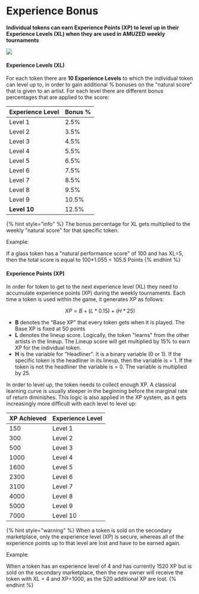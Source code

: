 # Experience Bonus

**Individual tokens can earn Experience Points (XP) to level up in their Experience Levels (XL) when they are used in AMUZED weekly tournaments**

![](../../.gitbook/assets/Token\_XP.png)

#### Experience Levels (XL)

For each token there are **10 Experience Levels** to which the individual token can level up to, in order to gain additional % bonuses on the "natural score" that is given to an artist. For each level there are different bonus percentages that are applied to the score:

| Experience Level | Bonus % |
| ---------------- | ------- |
| Level 1          | 2.5%    |
| Level 2          | 3.5%    |
| Level 3          | 4.5%    |
| Level 4          | 5.5%    |
| Level 5          | 6.5%    |
| Level 6          | 7.5%    |
| Level 7          | 8.5%    |
| Level 8          | 9.5%    |
| Level 9          | 10.5%   |
| **Level 10**     | 12.5%   |

{% hint style="info" %}
The bonus percentage for XL gets multiplied to the weekly "natural score" for that specific token.&#x20;

Example:&#x20;

If a glass token has a "natural performance score" of 100 and has XL=5, then the total score is equal to 100\*1.055 = 105.5 Points
{% endhint %}

#### Experience Points (XP)

In order for token to get to the next experience level (XL) they need to accumulate experience points (XP) during the weekly tournaments. Each time a token is used within the game, it generates XP as follows:&#x20;

$$
XP = B + (L*0.15)+ (H*25)
$$

* **B** denotes the "Base XP" that every token gets when it is played. The Base XP is fixed at 50 points&#x20;
* **L** denotes the lineup score. Logically, the token "learns" from the other artists in the lineup. The Lineup score will get multiplied by 15% to earn XP for the individual token.&#x20;
* **H** is the variable for "Headliner". It is a binary variable (0 or 1). If the specific token is the headliner in its lineup, then the variable is = 1. If the token is not the headliner the variable is = 0. The variable is multiplied by 25.&#x20;

In order to level up, the token needs to collect enough XP. A classical learning curve is usually steeper in the beginning before the marginal rate of return diminishes. This logic is also applied in the XP system, as it gets increasingly more difficult with each level to level up:&#x20;

| XP Achieved | Experience Level |
| ----------- | ---------------- |
| 150         | Level 1          |
| 300         | Level 2          |
| 500         | Level 3          |
| 1000        | Level 4          |
| 1600        | Level 5          |
| 2300        | Level 6          |
| 3100        | Level 7          |
| 4000        | Level 8          |
| 5000        | Level 9          |
| 7000        | Level 10         |

{% hint style="warning" %}
When a token is sold on the secondary marketplace, only the experience level (XP) is secure, whereas all of the experience points up to that level are lost and have to be earned again.&#x20;

Example:&#x20;

When a token has an experience level of 4 and has currently 1520 XP but is sold on the secondary marketplace, then the new owner will receive the token with XL = 4 and XP=1000, as the 520 additional XP are lost.&#x20;
{% endhint %}
